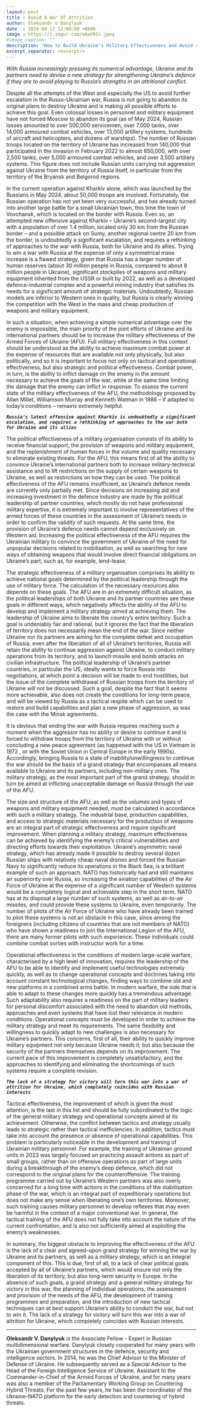 ```yaml
---
layout: post
title : Avoid A War Of Attrition
author: Oleksandr V Danylyuk
date  : 2024-06-12 12:00:00 +0800
image : https://i.imgur.com/eAaV9Ic.jpeg
#image_caption: ""
description: "How to Build Ukraine’s Military Effectiveness and Avoid a War of Attrition"
excerpt_separator: <excerpt/>
---
```


_With Russia increasingly pressing its numerical advantage, Ukraine and its partners need to devise a new strategy for strengthening Ukraine’s defence if they are to avoid playing to Russia’s strengths in an attritional conflict._

<excerpt/>

Despite all the attempts of the West and especially the US to avoid further escalation in the Russo-Ukrainian war, Russia is not going to abandon its original plans to destroy Ukraine and is making all possible efforts to achieve this goal. Even colossal losses in personnel and military equipment have not forced Moscow to abandon its goal (as of May 2024, Russian losses amounted to over 500,000 servicemen, over 7,000 tanks, over 14,000 armoured combat vehicles, over 13,000 artillery systems, hundreds of aircraft and helicopters, and dozens of warships). The number of Russian troops located on the territory of Ukraine has increased from 140,000 that participated in the invasion in February 2022 to almost 650,000, with over 2,500 tanks, over 5,000 armoured combat vehicles, and over 3,500 artillery systems. This figure does not include Russian units carrying out aggression against Ukraine from the territory of Russia itself, in particular from the territory of the Bryansk and Belgorod regions.

In the current operation against Kharkiv alone, which was launched by the Russians in May 2024, about 50,000 troops are involved. Fortunately, the Russian operation has not yet been very successful, and has already turned into another large battle for a small Ukrainian town, this time the town of Vovchansk, which is located on the border with Russia. Even so, an attempted new offensive against Kharkiv – Ukraine’s second-largest city with a population of over 1.4 million, located only 30 km from the Russian border – and a possible attack on Sumy, another regional centre 20 km from the border, is undoubtedly a significant escalation, and requires a rethinking of approaches to the war with Russia, both for Ukraine and its allies. Trying to win a war with Russia at the expense of only a symmetrical mass increase is a flawed strategy, given that Russia has a larger number of human reserves (about 30 million people in Russia, compared to about 8 million people in Ukraine), significant stockpiles of weapons and military equipment inherited from the USSR or built by 2022, as well as a developed defence-industrial complex and a powerful mining industry that satisfies its needs for a significant amount of strategic materials. Undoubtedly, Russian models are inferior to Western ones in quality, but Russia is clearly winning the competition with the West in the mass and cheap production of weapons and military equipment.

In such a situation, when achieving a simple numerical advantage over the enemy is impossible, the main priority of the joint efforts of Ukraine and its international partners should be to increase the military effectiveness of the Armed Forces of Ukraine (AFU). Full military effectiveness in this context should be understood as the ability to achieve maximum combat power at the expense of resources that are available not only physically, but also politically, and so it is important to focus not only on tactical and operational effectiveness, but also strategic and political effectiveness. Combat power, in turn, is the ability to inflict damage on the enemy in the amount necessary to achieve the goals of the war, while at the same time limiting the damage that the enemy can inflict in response. To assess the current state of the military effectiveness of the AFU, the methodology proposed by Allan Millet, Williamson Murray and Kenneth Watman in 1986 – if adapted to today’s conditions – remains extremely helpful.

___`Russia’s latest offensive against Kharkiv is undoubtedly a significant escalation, and requires a rethinking of approaches to the war both for Ukraine and its allies`___

The political effectiveness of a military organisation consists of its ability to receive financial support, the provision of weapons and military equipment, and the replenishment of human forces in the volume and quality necessary to eliminate existing threats. For the AFU, this means first of all the ability to convince Ukraine’s international partners both to increase military-technical assistance and to lift restrictions on the supply of certain weapons to Ukraine, as well as restrictions on how they can be used. The political effectiveness of the AFU remains insufficient, as Ukraine’s defence needs are currently only partially met. Since decisions on increasing aid and increasing investment in the defence industry are made by the political leadership of partner countries, which mostly do not have professional military expertise, it is extremely important to involve representatives of the armed forces of these countries in the assessment of Ukraine’s needs in order to confirm the validity of such requests. At the same time, the provision of Ukraine’s defence needs cannot depend exclusively on Western aid. Increasing the political effectiveness of the AFU requires the Ukrainian military to convince the government of Ukraine of the need for unpopular decisions related to mobilisation, as well as searching for new ways of obtaining weapons that would involve direct financial obligations on Ukraine’s part, such as, for example, lend-lease.

The strategic effectiveness of a military organisation comprises its ability to achieve national goals determined by the political leadership through the use of military force. The calculation of the necessary resources also depends on these goals. The AFU are in an extremely difficult situation, as the political leaderships of both Ukraine and its partner countries see these goals in different ways, which negatively affects the ability of the AFU to develop and implement a military strategy aimed at achieving them. The leadership of Ukraine aims to liberate the country’s entire territory. Such a goal is undeniably fair and rational, but it ignores the fact that the liberation of territory does not necessarily mean the end of the war. Since neither Ukraine nor its partners are aiming for the complete defeat and occupation of Russia, even after the liberation of all of Ukraine’s territories, Russia will retain the ability to continue aggression against Ukraine, to conduct military operations from its territory, and to launch missile and bomb attacks on civilian infrastructure. The political leadership of Ukraine’s partner countries, in particular the US, ideally wants to force Russia into negotiations, at which point a decision will be made to end hostilities, but the issue of the complete withdrawal of Russian troops from the territory of Ukraine will not be discussed. Such a goal, despite the fact that it seems more achievable, also does not create the conditions for long-term peace, and will be viewed by Russia as a tactical respite which can be used to restore and build capabilities and plan a new phase of aggression, as was the case with the Minsk agreements.

It is obvious that ending the war with Russia requires reaching such a moment when the aggressor has no ability or desire to continue it and is forced to withdraw troops from the territory of Ukraine with or without concluding a new peace agreement (as happened with the US in Vietnam in 1972 , or with the Soviet Union in Central Europe in the early 1990s). Accordingly, bringing Russia to a state of inability/unwillingness to continue the war should be the basis of a grand strategy that encompasses all means available to Ukraine and its partners, including non-military ones. The military strategy, as the most important part of the grand strategy, should in turn be aimed at inflicting unacceptable damage on Russia through the use of the AFU.

The size and structure of the AFU, as well as the volumes and types of weapons and military equipment needed, must be calculated in accordance with such a military strategy. The industrial base, production capabilities, and access to strategic materials necessary for the production of weapons are an integral part of strategic effectiveness and require significant improvement. When planning a military strategy, maximum effectiveness can be achieved by identifying the enemy’s critical vulnerabilities and directing efforts towards their exploitation. Ukraine’s asymmetric naval strategy, which has already made it possible to destroy several dozen Russian ships with relatively cheap naval drones and forced the Russian Navy to significantly reduce its operations in the Black Sea, is a brilliant example of such an approach. NATO has historically had and still maintains air superiority over Russia, so increasing the aviation capabilities of the Air Force of Ukraine at the expense of a significant number of Western systems would be a completely logical and achievable step in the short term. NATO has at its disposal a large number of such systems, as well as air-to-air missiles, and could provide these systems to Ukraine, even temporarily. The number of pilots of the Air Force of Ukraine who have already been trained to pilot these systems is not an obstacle in this case, since among the foreigners (including citizens of countries that are not members of NATO) who have shown a readiness to join the International Legion of the AFU, there are many former pilots with such experience. These individuals could combine combat sorties with instructor work for a time.

Operational effectiveness in the conditions of modern large-scale warfare, characterised by a high level of innovation, requires the leadership of the AFU to be able to identify and implement useful technologies extremely quickly, as well as to change operational concepts and doctrines taking into account constant technological changes, finding ways to combine old and new platforms in a combined arms battle. In modern warfare, the side that is able to adapt to these changes more quickly has a tremendous advantage. Such adaptability also requires a readiness on the part of military leaders for personal discomfort associated with the need to abandon old methods, approaches and even systems that have lost their relevance in modern conditions. Operational concepts must be developed in order to achieve the military strategy and meet its requirements. The same flexibility and willingness to quickly adapt to new challenges is also necessary for Ukraine’s partners. This concerns, first of all, their ability to quickly improve military equipment not only because Ukraine needs it, but also because the security of the partners themselves depends on its improvement. The current pace of this improvement is completely unsatisfactory, and the approaches to identifying and eliminating the shortcomings of such systems require a complete revision.

___`The lack of a strategy for victory will turn this war into a war of attrition for Ukraine, which completely coincides with Russian interests`___

Tactical effectiveness, the improvement of which is given the most attention, is the last in this list and should be fully subordinated to the logic of the general military strategy and operational concepts aimed at its achievement. Otherwise, the conflict between tactics and strategy usually leads to strategic rather than tactical inefficiencies. In addition, tactics must take into account the presence or absence of operational capabilities. This problem is particularly noticeable in the development and training of Ukrainian military personnel. For example, the training of Ukrainian ground units in 2023 was largely focused on practicing assault actions as part of small groups, rather than on offensive operations as part of large units during a breakthrough of the enemy’s deep defence, which did not correspond to the original plans for the counteroffensive. The training programme carried out by Ukraine’s Western partners was also overly concerned for a long time with actions in the conditions of the stabilisation phase of the war, which is an integral part of expeditionary operations but does not make any sense when liberating one’s own territories. Moreover, such training causes military personnel to develop reflexes that may even be harmful in the context of a major conventional war. In general, the tactical training of the AFU does not fully take into account the nature of the current confrontation, and is also not sufficiently aimed at exploiting the enemy’s weaknesses.

In summary, the biggest obstacle to improving the effectiveness of the AFU is the lack of a clear and agreed-upon grand strategy for winning the war by Ukraine and its partners, as well as a military strategy, which is an integral component of this. This is due, first of all, to a lack of clear political goals accepted by all of Ukraine’s partners, which would ensure not only the liberation of its territory, but also long-term security in Europe. In the absence of such goals, a grand strategy and a general military strategy for victory in this war, the planning of individual operations, the assessment and provision of the needs of the AFU, the development of training programmes and preparation, and the introduction of new tactical techniques can at best support Ukraine’s ability to conduct the war, but not to win it. The lack of a strategy for victory will turn this war into a war of attrition for Ukraine, which completely coincides with Russian interests.

---

__Oleksandr V. Danylyuk__ is the Associate Fellow - Expert in Russian multidimensional warfare. Danylyuk closely cooperated for many years with the Ukrainian government structures in the defence, security and intelligence sectors. In 2014, he was the Chief Advisor to the Minister of Defense of Ukraine. He subsequently served as a Special Advisor to the Head of the Foreign Intelligence Service of Ukraine, Assistant to the Commander-in-Chief of the Armed Forces of Ukraine, and for many years was also a member of the Parliamentary Working Group on Countering Hybrid Threats. For the past few years, he has been the coordinator of the Ukraine-NATO platform for the early detection and countering of hybrid threats.
